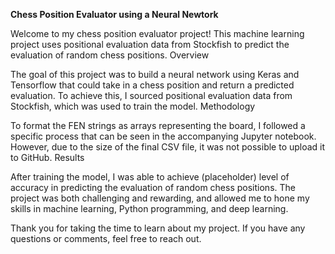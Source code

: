 ****Chess Position Evaluator using a Neural Newtork****

Welcome to my chess position evaluator project! This machine learning project uses positional evaluation data from Stockfish to predict the evaluation of random chess positions.
Overview

The goal of this project was to build a neural network using Keras and Tensorflow that could take in a chess position and return a predicted evaluation. To achieve this, I sourced positional evaluation data from Stockfish, which was used to train the model.
Methodology

To format the FEN strings as arrays representing the board, I followed a specific process that can be seen in the accompanying Jupyter notebook. However, due to the size of the final CSV file, it was not possible to upload it to GitHub.
Results

After training the model, I was able to achieve (placeholder) level of accuracy in predicting the evaluation of random chess positions. The project was both challenging and rewarding, and allowed me to hone my skills in machine learning, Python programming, and deep learning.

Thank you for taking the time to learn about my project. If you have any questions or comments, feel free to reach out.
